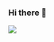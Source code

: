 ### Hi there 👋
<img src="https://github-readme-stats.vercel.app/api?username=Maitani-Sakura&count_private=true&theme=dracula">
